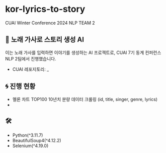 # kor-lyrics-to-story

CUAI Winter Conference 2024 NLP TEAM 2

## 🪽 노래 가사로 스토리 생성 AI

이는 노래 가사를 입력하면 이야기를 생성하는 AI 프로젝트로, CUAI 7기 동계 컨퍼런스 NLP 2팀에서 진행했습니다.

- CUAI 레포지토리: _

## 🌀 진행 현황
- 멜론 차트 TOP100 10년치 분량 데이터 크롤링 (id, title, singer, genre, lyrics)
- 

## 🛠️
- Python(^3.11.7)
- BeautifulSoup4(^4.12.2)
- Selenium(^4.19.0)
